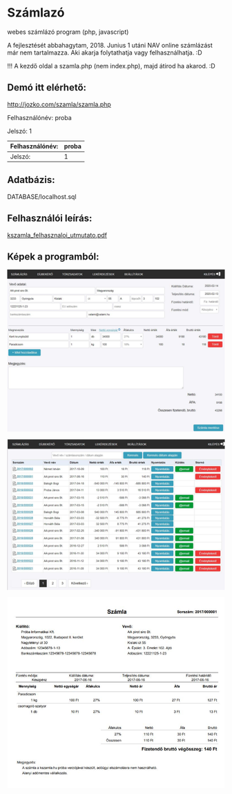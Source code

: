 # Számlazó
webes számlázó program (php, javascript)

A fejlesztését abbahagytam, 2018. Junius 1 utáni NAV online számlázást már nem tartalmazza. Aki akarja folytathatja vagy felhasználhatja. :D

!!! A kezdő oldal a szamla.php (nem index.php), majd átirod ha akarod. :D

## Demó itt elérhető:
http://jozko.com/szamla/szamla.php

Felhasználónév: proba

Jelszó:         1

| Felhasználónév:     | proba      |
|------------|-------------|
| Jelszó: | 1 |

## Adatbázis: 
DATABASE/localhost.sql

## Felhasználói leírás: 
[kszamla_felhasznaloi_utmutato.pdf](https://github.com/kocsisj/szamlazo/blob/master/felhasznaloi_utmutato/kszamla_felhasznaloi_utmutato.pdf)

## Képek a programból: 
![kep1](https://github.com/kocsisj/szamlazo/blob/master/felhasznaloi_utmutato/kep1.JPG)

![kep2](https://github.com/kocsisj/szamlazo/blob/master/felhasznaloi_utmutato/kep2.JPG)

![kep3](https://github.com/kocsisj/szamlazo/blob/master/felhasznaloi_utmutato/kep3.JPG)
